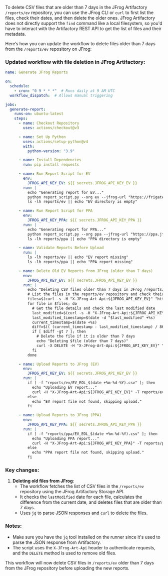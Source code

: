 To delete CSV files that are older than 7 days in the JFrog Artifactory `/reports/ev` repository, you can use the JFrog CLI or `curl` to first list the files, check their dates, and then delete the older ones. JFrog Artifactory does not directly support the `find` command like a local filesystem, so you'd have to interact with the Artifactory REST API to get the list of files and their metadata.

Here’s how you can update the workflow to delete files older than 7 days from the `/reports/ev` repository on JFrog:

### Updated workflow with file deletion in JFrog Artifactory:

```yaml
name: Generate JFrog Reports

on:
  schedule:
    - cron: "0 9 * * *"  # Runs daily at 9 AM UTC
  workflow_dispatch:  # Allows manual triggering

jobs:
  generate-report:
    runs-on: ubuntu-latest
    steps:
      - name: Checkout Repository
        uses: actions/checkout@v3

      - name: Set Up Python
        uses: actions/setup-python@v4
        with:
          python-version: "3.9"

      - name: Install Dependencies
        run: pip install requests

      - name: Run Report Script for EV
        env:
          JFROG_API_KEY_EV: ${{ secrets.JFROG_API_KEY_EV }}
        run: |
          echo "Generating report for EV..."
          python report_script.py --org ev --jfrog-url "https://frigate.io/artifactory" --output reports/ev || echo "EV report generation failed"
          ls -lh reports/ev || echo "EV directory is empty"

      - name: Run Report Script for PPA
        env:
          JFROG_API_KEY_PPA: ${{ secrets.JFROG_API_KEY_PPA }}
        run: |
          echo "Generating report for PPA..."
          python report_script.py --org ppa --jfrog-url "https://ppa.jfrog.io/artifactory" --output reports/ppa || echo "PPA report generation failed"
          ls -lh reports/ppa || echo "PPA directory is empty"

      - name: Validate Reports Before Upload
        run: |
          ls -lh reports/ev || echo "EV report missing"
          ls -lh reports/ppa || echo "PPA report missing"

      - name: Delete Old EV Reports from JFrog (older than 7 days)
        env:
          JFROG_API_KEY_EV: ${{ secrets.JFROG_API_KEY_EV }}
        run: |
          echo "Deleting CSV files older than 7 days in JFrog /reports/ev..."
          # List the files in the reports/ev repository and check their creation date
          files=$(curl -s -H "X-JFrog-Art-Api:${JFROG_API_KEY_EV}" "https://frigate.io/artifactory/api/storage/reports/ev?list&listFolders=0" | jq -r '.files[] | select(.uri | test(".csv$")) | .uri')
          for file in $files; do
            # Get the file details and check the last modified date
            last_modified=$(curl -s -H "X-JFrog-Art-Api:${JFROG_API_KEY_EV}" "https://frigate.io/artifactory/api/storage/reports/ev$file" | jq -r '.lastModified')
            last_modified_timestamp=$(date -d "$last_modified" +%s)
            current_timestamp=$(date +%s)
            diff=$(( (current_timestamp - last_modified_timestamp) / 86400 ))  # Difference in days
            if [ $diff -gt 7 ]; then
              # Delete the file if it is older than 7 days
              echo "Deleting $file (older than 7 days)"
              curl -X DELETE -H "X-JFrog-Art-Api:${JFROG_API_KEY_EV}" "https://frigate.io/artifactory/reports/ev$file" || echo "Failed to delete $file"
            fi
          done

      - name: Upload Reports to JFrog (EV)
        env:
          JFROG_API_KEY_EV: ${{ secrets.JFROG_API_KEY_EV }}
        run: |
          if [ -f "reports/ev/EV_EOL_$(date +%m-%d-%Y).csv" ]; then
            echo "Uploading EV report..."
            curl -H "X-JFrog-Art-Api:${JFROG_API_KEY_EV}" -T reports/ev/EV_EOL_$(date +%m-%d-%Y).csv "https://frigate.io/artifactory/reports/ev/EV_EOL_$(date +%m-%d-%Y).csv" || echo "EV upload failed"
          else
            echo "EV report file not found, skipping upload."
          fi

      - name: Upload Reports to JFrog (PPA)
        env:
          JFROG_API_KEY_PPA: ${{ secrets.JFROG_API_KEY_PPA }}
        run: |
          if [ -f "reports/ppa/EV_EOL_$(date +%m-%d-%Y).csv" ]; then
            echo "Uploading PPA report..."
            curl -H "X-JFrog-Art-Api:${JFROG_API_KEY_PPA}" -T reports/ppa/EV_EOL_$(date +%m-%d-%Y).csv "https://ppa.jfrog.io/artifactory/reports/ppa/EV_EOL_$(date +%m-%d-%Y).csv" || echo "PPA upload failed"
          else
            echo "PPA report file not found, skipping upload."
          fi
```

### Key changes:
1. **Deleting old files from JFrog**:
   - The workflow fetches the list of CSV files in the `/reports/ev` repository using the JFrog Artifactory Storage API.
   - It checks the `lastModified` date for each file, calculates the difference from the current date, and deletes files that are older than 7 days.
   - Uses `jq` to parse JSON responses and `curl` to delete the files.

### Notes:
- Make sure you have the `jq` tool installed on the runner since it's used to parse the JSON response from Artifactory.
- The script uses the `X-JFrog-Art-Api` header to authenticate requests, and the `DELETE` method is used to remove old files.

This workflow will now delete CSV files in `/reports/ev` older than 7 days from the JFrog repository before uploading the new reports.
